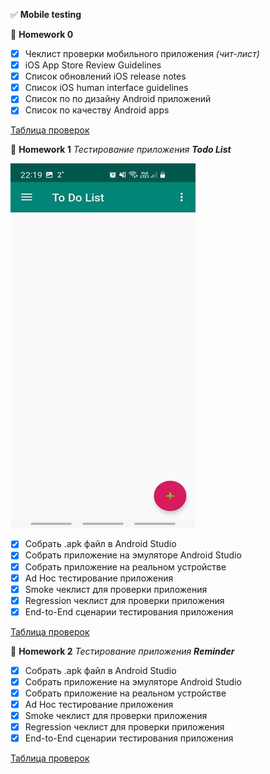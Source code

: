 :white_check_mark: __Mobile testing__

:pushpin: __Homework 0__
- [X] Чеклист проверки мобильного приложения *(чит-лист)*
- [X] iOS App Store Review Guidelines
- [X] Cписок обновлений iOS release notes
- [X] Список iOS human interface guidelines
- [X] Список по по дизайну Android приложений
- [X] Список по качеству Android apps

[Таблица проверок](https://docs.google.com/spreadsheets/d/124D3vySeW0v3HXVb_1VdYF2ARqrfxyv0JbuA-rCb884/edit?usp=sharing) 

:pushpin: __Homework 1__ *Тестирование приложения __Todo List__*

![Alt-текст](https://github.com/KaterinaFil/QA_Course_Ksendzov/blob/Mobile_testing/TodoList.jpg "TodoList")

- [X] Собрать .apk файл в Android Studio
- [X] Собрать приложение на эмуляторе Android Studio
- [X] Собрать приложение на реальном устройстве
- [X] Ad Hoc тестирование приложения
- [X] Smoke чеклист для проверки приложения
- [X] Regression чеклист для проверки приложения
- [X] End-to-End сценарии тестирования приложения

[Таблица проверок](https://docs.google.com/spreadsheets/d/1F9quC_lmS_iCXQWvBoCPDZmobYcvGfSLvcmuJryH6jY/edit?usp=sharing)

:pushpin: __Homework 2__ *Тестирование приложения __Reminder__*

- [X] Собрать .apk файл в Android Studio
- [X] Собрать приложение на эмуляторе Android Studio
- [X] Собрать приложение на реальном устройстве
- [X] Ad Hoc тестирование приложения
- [X] Smoke чеклист для проверки приложения
- [X] Regression чеклист для проверки приложения
- [X] End-to-End сценарии тестирования приложения

[Таблица проверок](https://docs.google.com/spreadsheets/d/1xI4sJy-6HdESp2rUhDY0aEQlkWDf-g0bhnuKaZUoffQ/edit?usp=sharing)

